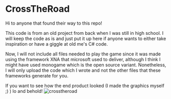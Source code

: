 # CrossTheRoad

Hi to anyone that found their way to this repo!

This code is from an old project from back when I was still in high school.
I will keep the code as is and just put it up here if anyone wants to either 
take inspiration or have a giggle at old me's C# code.

Now, I will not include all files needed to play the game since it was made using the
framework XNA that microsoft used to deliver, although I think I might have used monogame
which is the open source variant. Nonetheless, I will only upload the code which I wrote and
not the other files that these frameworks generate for you.


If you want to see how the end product looked (I made the graphics myself ;) ) lo and behold!
![crosstheroad](https://user-images.githubusercontent.com/38702971/48972364-f2f06900-f028-11e8-8c1e-9c7ac27cd04a.PNG)
